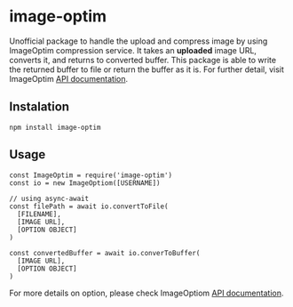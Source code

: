 # image-optim
Unofficial package to handle the upload and compress image by using ImageOptim compression service. It takes an **uploaded** image URL, converts it, and returns to converted buffer. This package is able to write the returned buffer to file or return the buffer as it is. For further detail, visit ImageOptim [API documentation](https://imageoptim.com/api).

## Instalation

```
npm install image-optim
```

## Usage

```
const ImageOptim = require('image-optim')
const io = new ImageOptiom([USERNAME])

// using async-await
const filePath = await io.convertToFile(
  [FILENAME],
  [IMAGE URL],
  [OPTION OBJECT]
)

const convertedBuffer = await io.converToBuffer(
  [IMAGE URL],
  [OPTION OBJECT]
)
```

For more details on option, please check ImageOptiom [API documentation](https://imageoptim.com/api).
## 
